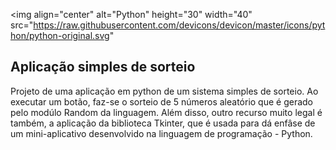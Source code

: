 <img align="center" alt="Python" height="30" width="40" src="https://raw.githubusercontent.com/devicons/devicon/master/icons/python/python-original.svg"
## Aplicação simples de sorteio

<p>
  Projeto de uma aplicação em python de um sistema simples de sorteio. Ao executar um botão, faz-se o sorteio de 5 números aleatório que é gerado pelo modúlo Random da linguagem. 
  Além disso, outro recurso muito legal é também, a aplicação da  biblioteca Tkinter, que é usada para dá enfâse de um mini-aplicativo desenvolvido na linguagem de programação - Python.
</p>
